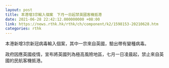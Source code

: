 ```yaml
---
layout: post
title: 本港增3宗輸入個案　下月一日起禁英國客機抵港
date: 2021-06-28 22:42:12.000000000 +08:00
link: https://news.rthk.hk/rthk/ch/component/k2/1598153-20210628.htm
categories: rthk
---
```


本港新增3宗新冠病毒輸入個案，其中一宗來自英國，驗出帶有變種病毒。

政府因應英國疫情，宣布將英國列為極高風險地區，七月一日凌晨起，禁止來自英國的民航客機抵港。
